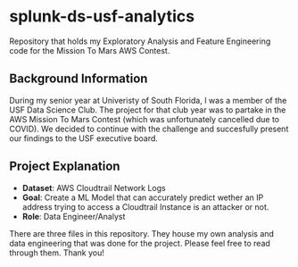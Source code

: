 # splunk-ds-usf-analytics
Repository that holds my Exploratory Analysis and Feature Engineering code for the Mission To Mars AWS Contest.

## Background Information

During my senior year at Univeristy of South Florida, I was a member of the USF Data Science Club. The project for that club year was to partake in the AWS Mission To Mars Contest (which was unfortunately cancelled due to COVID). We decided to continue with the challenge and succesfully present our findings to the USF executive board.

## Project Explanation

* **Dataset**: AWS Cloudtrail Network Logs
* **Goal**: Create a ML Model that can accurately predict wether an IP address trying to access a Cloudtrail Instance is an attacker or not.
* **Role**: Data Engineer/Analyst

There are three files in this repository. They house my own analysis and data engineering that was done for the project. Please feel free to read through them. Thank you!